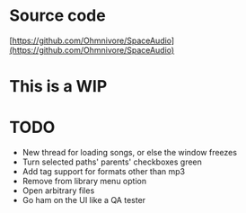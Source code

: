 # Source code
[https://github.com/Ohmnivore/SpaceAudio](https://github.com/Ohmnivore/SpaceAudio)

# This is a WIP

# TODO
* New thread for loading songs, or else the window freezes
* Turn selected paths' parents' checkboxes green
* Add tag support for formats other than mp3
* Remove from library menu option
* Open arbitrary files
* Go ham on the UI like a QA tester
